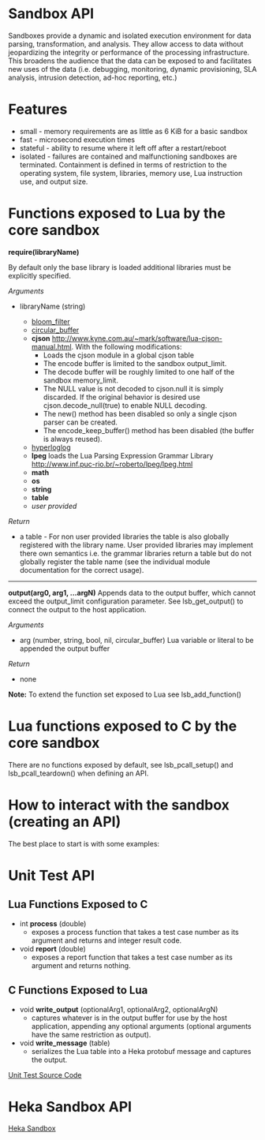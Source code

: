 Sandbox API
===========

Sandboxes provide a dynamic and isolated execution environment
for data parsing, transformation, and analysis.  They allow access to data
without jeopardizing the integrity or performance of the processing
infrastructure. This broadens the audience that the data can be
exposed to and facilitates new uses of the data (i.e. debugging, monitoring,
dynamic provisioning,  SLA analysis, intrusion detection, ad-hoc reporting,
etc.)

Features
========
- small - memory requirements are as little as 6 KiB for a basic sandbox
- fast - microsecond execution times
- stateful - ability to resume where it left off after a restart/reboot
- isolated - failures are contained and malfunctioning sandboxes are terminated.
  Containment is defined in terms of restriction to the operating system,
  file system, libraries, memory use, Lua instruction use, and output size.

Functions exposed to Lua by the core sandbox
============================================
**require(libraryName)**

By default only the base library is loaded additional libraries must be explicitly specified.

*Arguments*

- libraryName (string)

  - [bloom_filter](bloom_filter.md)
  - [circular_buffer](circular_buffer.md)
  - **cjson** http://www.kyne.com.au/~mark/software/lua-cjson-manual.html. With the following modifications:
    - Loads the cjson module in a global cjson table
    - The encode buffer is limited to the sandbox output_limit.
    - The decode buffer will be roughly limited to one half of the sandbox memory_limit.
    - The NULL value is not decoded to cjson.null it is simply discarded.
      If the original behavior is desired use cjson.decode_null(true) to enable NULL decoding.
    - The new() method has been disabled so only a single cjson parser can be created.
    - The encode_keep_buffer() method has been disabled (the buffer is always reused).
  - [hyperloglog](hyperloglog.md)
  - **lpeg** loads the Lua Parsing Expression Grammar Library http://www.inf.puc-rio.br/~roberto/lpeg/lpeg.html
  - **math**
  - **os**
  - **string**
  - **table**
  - _user provided_

*Return*
- a table - For non user provided libraries the table is also globally registered
    with the library name.  User provided libraries may implement there own semantics
    i.e. the grammar libraries return a table but do not globally register the table name
    (see the individual module documentation for the correct usage).

____
**output(arg0, arg1, ...argN)**
    Appends data to the output buffer, which cannot exceed the output_limit
    configuration parameter. See lsb_get_output() to connect the output to the
    host application.

*Arguments*
- arg (number, string, bool, nil, circular_buffer) Lua variable or literal to be appended the output buffer

*Return*
- none

**Note:** To extend the function set exposed to Lua see lsb_add_function()


Lua functions exposed to C by the core sandbox
==============================================
There are no functions exposed by default, see lsb_pcall_setup() and
lsb_pcall_teardown() when defining an API.

How to interact with the sandbox (creating an API)
==================================================
The best place to start is with some examples:

Unit Test API
=============
Lua Functions Exposed to C
--------------------------
- int **process** (double)
    - exposes a process function that takes a test case number as its argument and returns and integer result code.
- void **report** (double)
    - exposes a report function that takes a test case number as its argument and returns nothing.

C Functions Exposed to Lua
--------------------------
- void **write_output** (optionalArg1, optionalArg2, optionalArgN)
    - captures whatever is in the output buffer for use by the host application, appending any optional arguments
    (optional arguments have the same restriction as output).
- void **write_message** (table)
    - serializes the Lua table into a Heka protobuf message and captures the output.

[Unit Test Source Code](https://github.com/mozilla-services/lua_sandbox/blob/master/src/test/test_lua_sandbox.c)

Heka Sandbox API
================
[Heka Sandbox](https://hekad.readthedocs.org/en/latest/sandbox/index.html#lua-sandbox)
